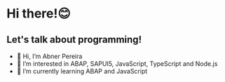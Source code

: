 # Hi there!😊
## Let's talk about programming!

- 👋 Hi, I’m Abner Pereira
- 👀 I’m interested in ABAP, SAPUI5, JavaScript, TypeScript and Node.js
- 🌱 I’m currently learning ABAP and JavaScript

<!---
abner-pereira/abner-pereira is a ✨ special ✨ repository because its `README.md` (this file) appears on your GitHub profile.
You can click the Preview link to take a look at your changes.
--->
